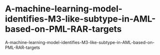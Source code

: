 # A-machine-learning-model-identifies-M3-like-subtype-in-AML-based-on-PML-RAR-targets
A-machine-learning-model-identifies-M3-like-subtype-in-AML-based-on-PML-RAR-targets
